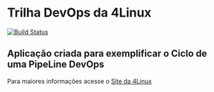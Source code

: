 # Trilha DevOps da 4Linux

<!-- Altere a Flag abaixo com sua URL do Travis -->
[![Build Status](https://travis-ci.org/fabiojascone/DevOpsLab_HelloWorld.svg?branch=master)](https://travis-ci.org/fabiojascone/DevOpsLab_HelloWorld)

## Aplicação criada para exemplificar o Ciclo de uma PipeLine DevOps


Para maiores informações acesse o [Site da 4Linux](https://www.4linux.com.br/cursos/devops)
